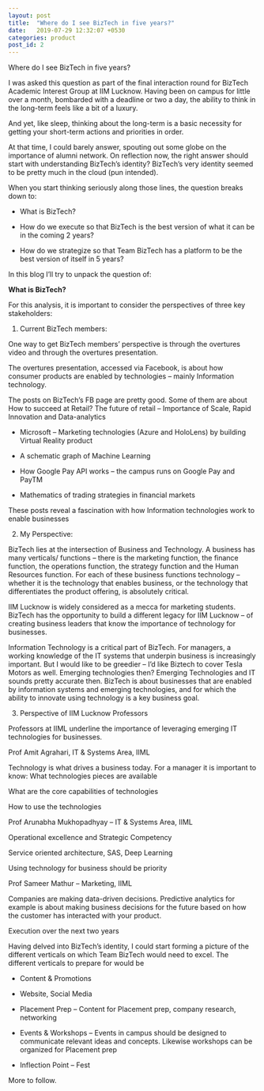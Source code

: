 ```yaml
---
layout: post
title:  "Where do I see BizTech in five years?"
date:   2019-07-29 12:32:07 +0530
categories: product
post_id: 2
---
```


Where do I see BizTech in five years?  

I was asked this question as part of the final interaction round for BizTech Academic Interest Group at IIM Lucknow. Having been on campus for little over a month, bombarded with a deadline or two a day, the ability to think in the long-term feels like a bit of a luxury.  

And yet, like sleep, thinking about the long-term is a basic necessity for getting your short-term actions and priorities in order.  

At that time, I could barely answer, spouting out some globe on the importance of alumni network. On reflection now, the right answer should start with understanding BizTech’s identity? BizTech’s very identity seemed to be pretty much in the cloud (pun intended).   

When you start thinking seriously along those lines, the question breaks down to:  

- What is BizTech?  

- How do we execute so that BizTech is the best version of what it can be in the coming 2 years?  

- How do we strategize so that Team BizTech has a platform to be the best version of itself in 5 years?  

In this blog I’ll try to unpack the question of:  

**What is BizTech?** 

For this analysis, it is important to consider the perspectives of three key stakeholders:  

1. Current BizTech members:  

One way to get BizTech members’ perspective is through the overtures video and through the overtures presentation.  

The overtures presentation, accessed via Facebook, is about how consumer products are enabled by technologies – mainly Information technology.  

The posts on BizTech’s FB page are pretty good. Some of them are about
How to succeed at Retail? The future of retail – Importance of Scale, Rapid Innovation and Data-analytics  

- Microsoft – Marketing technologies (Azure and HoloLens) by building Virtual Reality product  

- A schematic graph of Machine Learning  

- How Google Pay API works – the campus runs on Google Pay and PayTM  

- Mathematics of trading strategies in financial markets  

These posts reveal a fascination with how Information technologies work to enable businesses  

2. My Perspective:  

BizTech lies at the intersection of Business and Technology. A business has many verticals/ functions – there is the marketing function, the finance function, the operations function, the strategy function and the Human Resources function. For each of these business functions technology – whether it is the technology that enables business, or the technology that differentiates the product offering, is absolutely critical.  

IIM Lucknow is widely considered as a mecca for marketing students. BizTech has the opportunity to build a different legacy for IIM Lucknow – of creating business leaders that know the importance of technology for businesses.  

Information Technology is a critical part of BizTech. For managers, a working knowledge of the IT systems that underpin business is increasingly important. 
But I would like to be greedier – I’d like Biztech to cover Tesla Motors as well. Emerging technologies then? Emerging Technologies and IT sounds pretty accurate then.
BizTech is about businesses that are enabled by information systems and emerging technologies, and for which the ability to innovate using technology is a key business goal.  

3. Perspective of IIM Lucknow Professors  

Professors at IIML underline the importance of leveraging emerging IT technologies for businesses.  

Prof Amit Agrahari, IT & Systems Area, IIML  

Technology is what drives a business today. For a manager it is important to know:
What technologies pieces are available  

What are the core capabilities of technologies  

How to use the technologies  

Prof Arunabha Mukhopadhyay – IT & Systems Area, IIML  

Operational excellence and Strategic Competency  

Service oriented architecture, SAS, Deep Learning  

Using technology for business should be priority  

Prof Sameer Mathur – Marketing, IIML  

Companies are making data-driven decisions. Predictive analytics for example is about making business decisions for the future based on how the customer has interacted with your product.  

Execution over the next two years  

Having delved into BizTech’s identity, I could start forming a picture of the different verticals on which Team BizTech would need to excel. The different verticals to prepare for would be   

- Content & Promotions  

- Website, Social Media  

- Placement Prep –  Content for Placement prep, company research, networking  

- Events & Workshops – Events in campus should be designed to communicate relevant ideas and concepts. Likewise workshops can be organized for Placement prep  

- Inflection Point – Fest  

More to follow.  

